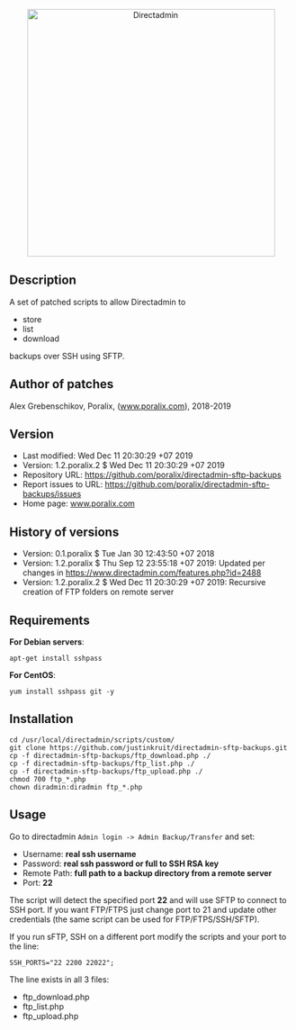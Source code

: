 <p align="center"><a href="https://directadmin.com"><img src="https://directadmin.com/img/logo/logo_directadmin.svg" alt="Directadmin" width="440px"/></a></p>

## Description

A set of patched scripts to allow Directadmin to 

- store
- list
- download

backups over SSH using SFTP.

## Author of patches

Alex Grebenschikov, Poralix, (www.poralix.com), 2018-2019

## Version

- Last modified: Wed Dec 11 20:30:29 +07 2019
- Version: 1.2.poralix.2 $ Wed Dec 11 20:30:29 +07 2019
- Repository URL: https://github.com/poralix/directadmin-sftp-backups
- Report issues to URL: https://github.com/poralix/directadmin-sftp-backups/issues
- Home page: www.poralix.com

## History of versions

- Version: 0.1.poralix $ Tue Jan 30 12:43:50 +07 2018
- Version: 1.2.poralix $ Thu Sep 12 23:55:18 +07 2019: Updated per changes in https://www.directadmin.com/features.php?id=2488
- Version: 1.2.poralix.2 $ Wed Dec 11 20:30:29 +07 2019: Recursive creation of FTP folders on remote server


## Requirements

**For Debian servers**:

```
apt-get install sshpass
```

**For CentOS**:

```
yum install sshpass git -y
```

## Installation

```
cd /usr/local/directadmin/scripts/custom/
git clone https://github.com/justinkruit/directadmin-sftp-backups.git
cp -f directadmin-sftp-backups/ftp_download.php ./
cp -f directadmin-sftp-backups/ftp_list.php ./
cp -f directadmin-sftp-backups/ftp_upload.php ./
chmod 700 ftp_*.php
chown diradmin:diradmin ftp_*.php
```

## Usage

Go to directadmin `Admin login -> Admin Backup/Transfer` and set:

- Username: **real ssh username**
- Password: **real ssh password or full to SSH RSA key**
- Remote Path: **full path to a backup directory from a remote server**
- Port: **22**

The script will detect the specified port **22** and will use SFTP to connect to SSH port. 
If you want FTP/FTPS just change port to 21 and update other credentials (the same script 
can be used for FTP/FTPS/SSH/SFTP).

If you run sFTP, SSH on a different port modify the scripts and your port to the line:

```
SSH_PORTS="22 2200 22022";
```

The line exists in all 3 files:

- ftp_download.php
- ftp_list.php
- ftp_upload.php
